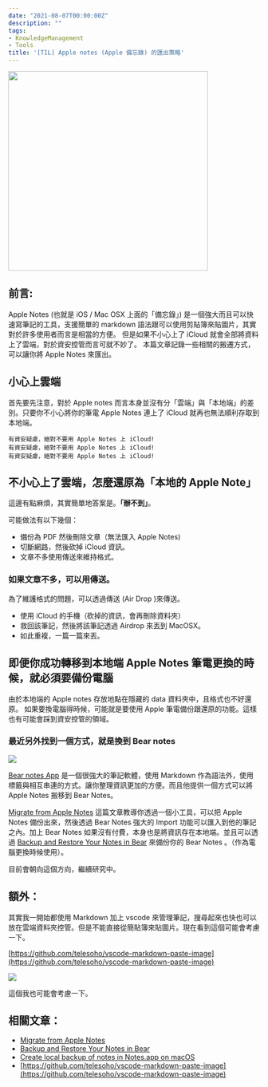 ```yaml
---
date: "2021-08-07T00:00:00Z"
description: ""
tags:
- KnowledgeManagement
- Tools
title: '[TIL] Apple notes (Apple 備忘錄) 的匯出策略'
---
```




<img src="https://upload.wikimedia.org/wikipedia/commons/e/ed/Apple_Notes_%28iOS%29.png" width="400px">

## 前言:

Apple Notes (也就是 iOS / Mac OSX 上面的「備忘錄」) 是一個強大而且可以快速寫筆記的工具，支援簡單的 markdown 語法跟可以使用剪貼簿來貼圖片，其實對於許多使用者而言是相當的方便。 但是如果不小心上了 iCloud 就會全部將資料上了雲端，對於資安控管而言可就不妙了。 本篇文章記錄一些相關的搬遷方式，可以讓你將 Apple Notes 來匯出。



## 小心上雲端

首先要先注意，對於 Apple notes 而言本身並沒有分「雲端」與「本地端」的差別。只要你不小心將你的筆電 Apple Notes 連上了 iCloud 就再也無法順利存取到本地端。

```
有資安疑慮，絕對不要用 Apple Notes 上 iCloud!
有資安疑慮，絕對不要用 Apple Notes 上 iCloud!
有資安疑慮，絕對不要用 Apple Notes 上 iCloud!
```



## 不小心上了雲端，怎麼還原為「本地的 Apple Note」

這邊有點麻煩，其實簡單地答案是。**「辦不到」**。

可能做法有以下幾個：

- 備份為 PDF 然後刪除文章（無法匯入 Apple Notes)
- 切斷網路，然後砍掉 iCloud 資訊。
- 文章不多使用傳送來維持格式。



### 如果文章不多，可以用傳送。

為了維護格式的問題，可以透過傳送 (Air Drop )來傳送。

- 使用 iCloud 的手機（砍掉的資訊，會再刪除資料夾）
- 救回該筆記，然後將該筆記透過 Airdrop 來丟到 MacOSX。
- 如此重複，一篇一篇來丟。



## 即便你成功轉移到本地端 Apple Notes 筆電更換的時候，就必須要備份電腦

由於本地端的 Apple notes 存放地點在隱藏的 data 資料夾中，且格式也不好還原。 如果要換電腦得時候，可能就是要使用 Apple 筆電備份跟還原的功能。這樣也有可能會踩到資安控管的領域。



### 最近另外找到一個方式，就是換到 Bear notes

![](https://bear.app/static/images/video_placeholder.jpg)



[Bear notes App](https://bear.app/) 是一個很強大的筆記軟體，使用 Markdown  作為語法外，使用標籤與相互串連的方式。讓你整理資訊更加的方便。而且他提供一個方式可以將 Apple Notes 搬移到 Bear Notes。

[Migrate from Apple Notes](https://bear.app/faq/Import%20&%20export/Migrate%20from%20Apple%20Notes/) 這篇文章教導你透過一個小工具，可以把 Apple Notes 備份出來，然後透過 Bear Notes 強大的 Import 功能可以匯入到他的筆記之內。加上 Bear Notes 如果沒有付費，本身也是將資訊存在本地端。並且可以透過 [Backup and Restore Your Notes in Bear](https://bear.app/faq/Backup%20&%20Restore/) 來備份你的 Bear Notes 。（作為電腦更換時候使用）。

目前會朝向這個方向，繼續研究中。



## 額外：

其實我一開始都使用 Markdown 加上 vscode 來管理筆記，搜尋起來也快也可以放在雲端資料夾控管。但是不能直接從簡貼簿來貼圖片。現在看到這個可能會考慮一下。

[https://github.com/telesoho/vscode-markdown-paste-image](https://github.com/telesoho/vscode-markdown-paste-image)

![](https://github.com/telesoho/vscode-markdown-paste-image/blob/master/res/markdown_paste_demo_min.gif?raw=true)

這個我也可能會考慮一下。



## 相關文章：

- [Migrate from Apple Notes](https://bear.app/faq/Import%20&%20export/Migrate%20from%20Apple%20Notes/) 
- [Backup and Restore Your Notes in Bear](https://bear.app/faq/Backup%20&%20Restore/)
- [Create local backup of notes in Notes.app on macOS](https://apple.stackexchange.com/questions/343221/create-local-backup-of-notes-in-notes-app-on-macos)
- [https://github.com/telesoho/vscode-markdown-paste-image](https://github.com/telesoho/vscode-markdown-paste-image)
